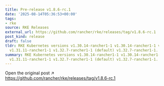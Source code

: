 ```yaml
---
title: Pre-release v1.8.6-rc.1
date: '2025-08-14T05:36:53+00:00'
tags:
- rke
source: RKE Releases
external_url: https://github.com/rancher/rke/releases/tag/v1.8.6-rc.1
post_kind: release
draft: false
tldr: RKE Kubernetes versions v1.30.14-rancher1-1 v1.30.14-rancher1-1 v1.31.11-rancher1-1
  v1.31.11-rancher1-1 v1.32.7-rancher1-1 (default) v1.32.7-rancher1-1.
summary: RKE Kubernetes versions v1.30.14-rancher1-1 v1.30.14-rancher1-1 v1.31.11-rancher1-1
  v1.31.11-rancher1-1 v1.32.7-rancher1-1 (default) v1.32.7-rancher1-1.
---
```

Open the original post ↗ https://github.com/rancher/rke/releases/tag/v1.8.6-rc.1

